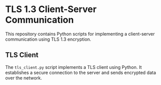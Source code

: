 # TLS 1.3 Client-Server Communication

This repository contains Python scripts for implementing a client-server communication using TLS 1.3 encryption.

## TLS Client

The `tls_client.py` script implements a TLS client using Python. It establishes a secure connection to the server and sends encrypted data over the network.
